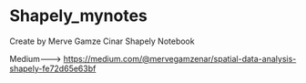 # Shapely_mynotes
Create by Merve Gamze Cinar Shapely Notebook

Medium---> https://medium.com/@mervegamzenar/spatial-data-analysis-shapely-fe72d65e63bf
